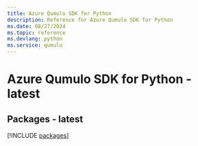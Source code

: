 ```yaml
---
title: Azure Qumulo SDK for Python
description: Reference for Azure Qumulo SDK for Python
ms.date: 08/27/2024
ms.topic: reference
ms.devlang: python
ms.service: qumulo
---
```

# Azure Qumulo SDK for Python - latest
## Packages - latest
[!INCLUDE [packages](qumulo-index.md)]